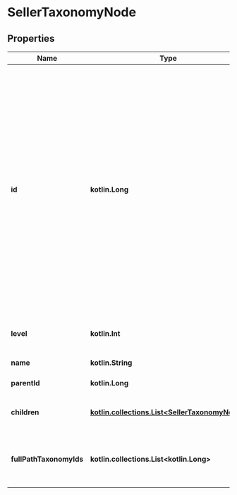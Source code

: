 
# SellerTaxonomyNode

## Properties
| Name | Type | Description | Notes |
| ------------ | ------------- | ------------- | ------------- |
| **id** | **kotlin.Long** | The unique numeric ID of an Etsy taxonomy node, which is a metadata category for listings organized into the seller taxonomy hierarchy tree. For example, the \&quot;shoes\&quot; taxonomy node (ID: 1429, level: 1) is higher in the hierarchy than \&quot;girls&#39; shoes\&quot; (ID: 1440, level: 2). The taxonomy nodes assigned to a listing support access to specific standardized product scales and properties. For example, listings assigned the taxonomy nodes \&quot;shoes\&quot; or \&quot;girls&#39; shoes\&quot; support access to the \&quot;EU\&quot; shoe size scale with its associated property names and IDs for EU shoe sizes, such as property &#x60;value_id&#x60;:\&quot;1394\&quot;, and &#x60;name&#x60;:\&quot;38\&quot;. |  [optional] |
| **level** | **kotlin.Int** | The integer depth of this taxonomy node in the seller taxonomy tree, with roots at level 0. |  [optional] |
| **name** | **kotlin.String** | The name string for this taxonomy node. |  [optional] |
| **parentId** | **kotlin.Long** | The numeric taxonomy ID of the parent of this node. |  [optional] |
| **children** | [**kotlin.collections.List&lt;SellerTaxonomyNode&gt;**](SellerTaxonomyNode.md) | An array of taxonomy nodes for all the direct children of this taxonomy node in the seller taxonomy tree. |  [optional] |
| **fullPathTaxonomyIds** | **kotlin.collections.List&lt;kotlin.Long&gt;** | An array of &#x60;taxonomy_id&#x60;s including this node and all of its direct parents in the seller taxonomy tree up to a root node. They are listed in order from root to leaf. |  [optional] |




